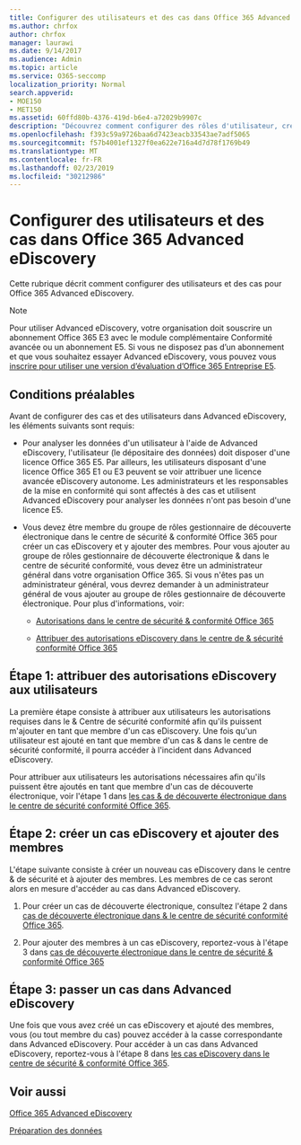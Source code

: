 ```yaml
---
title: Configurer des utilisateurs et des cas dans Office 365 Advanced eDiscovery
ms.author: chrfox
author: chrfox
manager: laurawi
ms.date: 9/14/2017
ms.audience: Admin
ms.topic: article
ms.service: O365-seccomp
localization_priority: Normal
search.appverid:
- MOE150
- MET150
ms.assetid: 60ffd80b-4376-419d-b6e4-a72029b9907c
description: "Découvrez comment configurer des rôles d'utilisateur, créer des cas et affecter des utilisateurs à des cas dans Office 365 Advanced eDiscovery.  "
ms.openlocfilehash: f393c59a9726baa6d7423eacb33543ae7adf5065
ms.sourcegitcommit: f57b4001ef1327f0ea622e716a4d7d78f1769b49
ms.translationtype: MT
ms.contentlocale: fr-FR
ms.lasthandoff: 02/23/2019
ms.locfileid: "30212986"
---
```

# <a name="set-up-users-and-cases-in-office-365-advanced-ediscovery"></a>Configurer des utilisateurs et des cas dans Office 365 Advanced eDiscovery

Cette rubrique décrit comment configurer des utilisateurs et des cas pour Office 365 Advanced eDiscovery.
  
> [!NOTE]
> Pour utiliser Advanced eDiscovery, votre organisation doit souscrire un abonnement Office 365 E3 avec le module complémentaire Conformité avancée ou un abonnement E5. Si vous ne disposez pas d’un abonnement et que vous souhaitez essayer Advanced eDiscovery, vous pouvez vous [inscrire pour utiliser une version d’évaluation d’Office 365 Entreprise E5](https://go.microsoft.com/fwlink/p/?LinkID=698279). 
  
## <a name="prerequisites"></a>Conditions préalables

Avant de configurer des cas et des utilisateurs dans Advanced eDiscovery, les éléments suivants sont requis:
  
- Pour analyser les données d'un utilisateur à l'aide de Advanced eDiscovery, l'utilisateur (le dépositaire des données) doit disposer d'une licence Office 365 E5. Par ailleurs, les utilisateurs disposant d'une licence Office 365 E1 ou E3 peuvent se voir attribuer une licence avancée eDiscovery autonome. Les administrateurs et les responsables de la mise en conformité qui sont affectés à des cas et utilisent Advanced eDiscovery pour analyser les données n'ont pas besoin d'une licence E5. 
    
- Vous devez être membre du groupe de rôles gestionnaire de découverte électronique dans le centre de sécurité &amp; conformité Office 365 pour créer un cas eDiscovery et y ajouter des membres. Pour vous ajouter au groupe de rôles gestionnaire de découverte électronique &amp; dans le centre de sécurité conformité, vous devez être un administrateur général dans votre organisation Office 365. Si vous n'êtes pas un administrateur général, vous devrez demander à un administrateur général de vous ajouter au groupe de rôles gestionnaire de découverte électronique. Pour plus d'informations, voir:
    
  - [Autorisations dans le centre de sécurité &amp; conformité Office 365](permissions-in-the-security-and-compliance-center.md)
    
  - [Attribuer des autorisations eDiscovery dans le centre de &amp; sécurité conformité Office 365](assign-ediscovery-permissions.md)
    
## <a name="step-1-assign-users-ediscovery-permissions"></a>Étape 1: attribuer des autorisations eDiscovery aux utilisateurs

La première étape consiste à attribuer aux utilisateurs les autorisations requises dans le &amp; Centre de sécurité conformité afin qu'ils puissent m'ajouter en tant que membre d'un cas eDiscovery. Une fois qu'un utilisateur est ajouté en tant que membre d'un cas &amp; dans le centre de sécurité conformité, il pourra accéder à l'incident dans Advanced eDiscovery.
  
Pour attribuer aux utilisateurs les autorisations nécessaires afin qu'ils puissent être ajoutés en tant que membre d'un cas de découverte électronique, voir l'étape 1 dans [les cas &amp; de découverte électronique dans le centre de sécurité conformité Office 365](ediscovery-cases.md#step-1-assign-ediscovery-permissions-to-potential-case-members).
  
## <a name="step-2-create-an-ediscovery-case-and-add-members"></a>Étape 2: créer un cas eDiscovery et ajouter des membres

L'étape suivante consiste à créer un nouveau cas eDiscovery dans le centre &amp; de sécurité et à ajouter des membres. Les membres de ce cas seront alors en mesure d'accéder au cas dans Advanced eDiscovery.
  
1. Pour créer un cas de découverte électronique, consultez l'étape 2 dans [cas de découverte électronique dans &amp; le centre de sécurité conformité Office 365](ediscovery-cases.md#step-2-create-a-new-case).
    
2. Pour ajouter des membres à un cas eDiscovery, reportez-vous à l'étape 3 dans [cas de découverte électronique dans le centre de sécurité &amp; conformité Office 365](ediscovery-cases.md#step-3-add-members-to-a-case)
    
## <a name="step-3-go-a-case-in-advanced-ediscovery"></a>Étape 3: passer un cas dans Advanced eDiscovery

Une fois que vous avez créé un cas eDiscovery et ajouté des membres, vous (ou tout membre du cas) pouvez accéder à la casse correspondante dans Advanced eDiscovery. Pour accéder à un cas dans Advanced eDiscovery, reportez-vous à l'étape 8 dans [les cas eDiscovery dans le centre de sécurité &amp; conformité Office 365](ediscovery-cases.md#step-8-go-to-the-case-in-advanced-ediscovery).
  
## <a name="see-also"></a>Voir aussi

[Office 365 Advanced eDiscovery](office-365-advanced-ediscovery.md)
  
[Préparation des données](prepare-data-for-advanced-ediscovery.md)
 